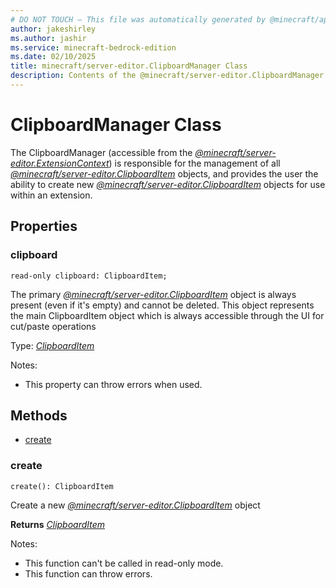 ```yaml
---
# DO NOT TOUCH — This file was automatically generated by @minecraft/api-docs-generator, to report problems file an issue at https://github.com/Mojang/minecraft-scripting-libraries
author: jakeshirley
ms.author: jashir
ms.service: minecraft-bedrock-edition
ms.date: 02/10/2025
title: minecraft/server-editor.ClipboardManager Class
description: Contents of the @minecraft/server-editor.ClipboardManager class.
---
```

# ClipboardManager Class

The ClipboardManager (accessible from the [*@minecraft/server-editor.ExtensionContext*](../../../scriptapi/minecraft/server-editor/ExtensionContext.md)) is responsible for the management of all [*@minecraft/server-editor.ClipboardItem*](../../../scriptapi/minecraft/server-editor/ClipboardItem.md) objects, and provides the user the ability to create new [*@minecraft/server-editor.ClipboardItem*](../../../scriptapi/minecraft/server-editor/ClipboardItem.md) objects for use within an extension.



## Properties

### **clipboard**
`read-only clipboard: ClipboardItem;`

The primary [*@minecraft/server-editor.ClipboardItem*](../../../scriptapi/minecraft/server-editor/ClipboardItem.md) object is always present (even if it's empty) and cannot be deleted.  This object represents the main ClipboardItem object which is always accessible through the UI for cut/paste operations

Type: [*ClipboardItem*](ClipboardItem.md)

Notes:
  - This property can throw errors when used.

## Methods
- [create](#create)

### **create**
`
create(): ClipboardItem
`

Create a new  [*@minecraft/server-editor.ClipboardItem*](../../../scriptapi/minecraft/server-editor/ClipboardItem.md) object

**Returns** [*ClipboardItem*](ClipboardItem.md)
  
Notes:
- This function can't be called in read-only mode.
- This function can throw errors.

